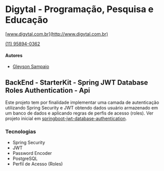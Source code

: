# Digytal - Programação, Pesquisa e Educação
[www.digytal.com.br](http://www.digytal.com.br)

[(11) 95894-0362](https://api.whatsapp.com/send?phone=5511958940362)


#### Autores
- [Gleyson Sampaio](https://github.com/glysns)

## BackEnd - StarterKit - Spring JWT Database Roles Authentication - Api

Este projeto tem por finalidade implementar uma camada de autenticação utilizando Spring Security e JWT obtendo dados usuário armazenado em um banco de dados e aplicando regras de perfis de acesso (roles). Ver projeto inicial em [springboot-jwt-database-authentication](https://github.com/glysns/backend-stater-kit/tree/main/spring/springboot-jwt-database-authentication).

### Tecnologias

* Spring Security
* JWT
* Password Encoder
* PostgreSQL
* Perfil de Acesso (Roles)

